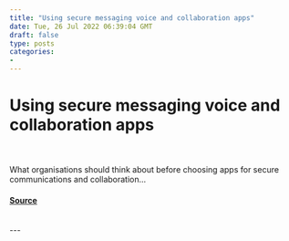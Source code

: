 ```yaml
---
title: "Using secure messaging voice and collaboration apps"
date: Tue, 26 Jul 2022 06:39:04 GMT
draft: false
type: posts
categories: 
- 
---
```

# Using secure messaging voice and collaboration apps

<br/>

<br/>
What organisations should think about before choosing apps for secure communications and collaboration...

#### [Source](https://www.ncsc.gov.uk/blog-post/using-secure-messaging-voice-and-collaboration-apps)

<br/>
---
